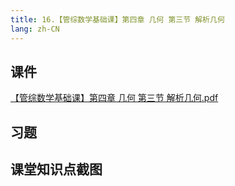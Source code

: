 ```yaml
---
title: 16.【管综数学基础课】第四章 几何 第三节 解析几何
lang: zh-CN
---
```


## 课件
[【管综数学基础课】第四章 几何 第三节 解析几何.pdf](/math%2F1.%E6%95%B0%E5%AD%A6-%E5%9F%BA%E7%A1%80%E7%9F%A5%E8%AF%86%2F16.%E3%80%90%E7%AE%A1%E7%BB%BC%E6%95%B0%E5%AD%A6%E5%9F%BA%E7%A1%80%E8%AF%BE%E3%80%91%E7%AC%AC%E5%9B%9B%E7%AB%A0%20%E5%87%A0%E4%BD%95%20%E7%AC%AC%E4%B8%89%E8%8A%82%20%E8%A7%A3%E6%9E%90%E5%87%A0%E4%BD%95%2F%E3%80%90%E7%AE%A1%E7%BB%BC%E6%95%B0%E5%AD%A6%E5%9F%BA%E7%A1%80%E8%AF%BE%E3%80%91%E7%AC%AC%E5%9B%9B%E7%AB%A0%20%E5%87%A0%E4%BD%95%20%E7%AC%AC%E4%B8%89%E8%8A%82%20%E8%A7%A3%E6%9E%90%E5%87%A0%E4%BD%95.pdf)


## 习题


## 课堂知识点截图




